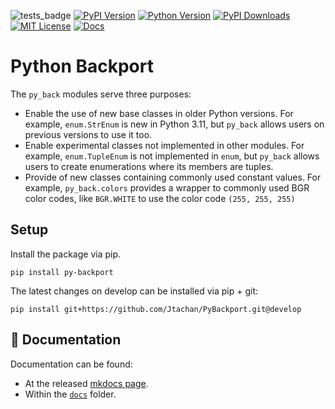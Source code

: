 ![tests_badge](https://github.com/Jtachan/PyBackport/actions/workflows/unittests.yml/badge.svg)
[![PyPI Version](https://img.shields.io/pypi/v/pybase-ext)](https://pypi.org/project/pybase-ext/)
[![Python Version](https://img.shields.io/badge/python-3.8+-blue)](https://www.python.org/downloads/) 
[![PyPI Downloads](https://img.shields.io/pypi/dm/pybase-ext)](https://pypi.org/project/pybase-ext/) 
[![MIT License](https://img.shields.io/github/license/will2dye4/labyrinth)](https://github.com/Jtachan/PyBackport/blob/master/LICENSE)
[![Docs](https://img.shields.io/badge/Mkdocs-page-blue)](jtachan.github.io/pybackport)

# Python Backport

The `py_back` modules serve three purposes:

* Enable the use of new base classes in older Python versions. For example, `enum.StrEnum` is new in Python 3.11, but `py_back` allows users on previous versions to use it too.
* Enable experimental classes not implemented in other modules. For example, `enum.TupleEnum` is not implemented in `enum`, but `py_back` allows users to create enumerations where its members are tuples.
* Provide of new classes containing commonly used constant values. For example, `py_back.colors` provides a wrapper to commonly used BGR color codes, like `BGR.WHITE` to use the color code `(255, 255, 255)`


## Setup

Install the package via pip.

```shell
pip install py-backport
```

The latest changes on develop can be installed via pip + git:
```shell
pip install git+https://github.com/Jtachan/PyBackport.git@develop
```

## 📖 Documentation

Documentation can be found:

- At the released [mkdocs page](jtachan.github.io/pybackport).
- Within the [`docs`](https://github.com/Jtachan/PyBaseExtension/blob/main/docs/index.md) folder.
